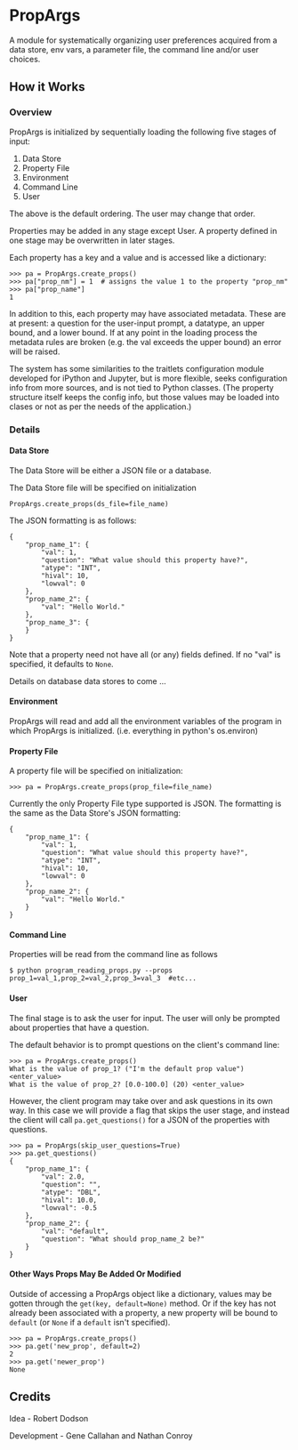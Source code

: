 # PropArgs
A module for systematically organizing user preferences acquired from a data store, env vars, a parameter file, the command line and/or user choices.

## How it Works

### Overview
PropArgs is initialized by sequentially loading the following five stages of input:

1. Data Store
2. Property File
3. Environment
4. Command Line
5. User

The above is the default ordering. The user may change that order.

Properties may be added in any stage except User. A property defined in one stage may be overwritten in later stages. 

Each property has a key and a value and is accessed like a dictionary:

    >>> pa = PropArgs.create_props()
    >>> pa["prop_nm"] = 1  # assigns the value 1 to the property "prop_nm"
    >>> pa["prop_name"]
    1

In addition to this, each property may have associated metadata. These are at present: a question for the
user-input prompt, a datatype, an upper bound, and a lower bound. If at any point in the loading process the
metadata rules are broken (e.g. the val exceeds the upper bound) an error will be raised.

The system has some similarities to the traitlets configuration module developed for iPython and Jupyter, but is more flexible, seeks configuration info from more sources, and is not tied to Python classes. (The property structure itself keeps the config info, but those values may be loaded into clases or not as per the needs of the application.)

### Details

#### Data Store
The Data Store will be either a JSON file or a database.

The Data Store file will be specified on initialization

    PropArgs.create_props(ds_file=file_name)

The JSON formatting is as follows:

    {
        "prop_name_1": {
            "val": 1,
            "question": "What value should this property have?",
            "atype": "INT",
            "hival": 10,
            "lowval": 0
        },
        "prop_name_2": {
            "val": "Hello World."
        },
        "prop_name_3": {
        }
    }

Note that a property need not have all (or any) fields defined. If no "val" is specified, it defaults to `None`.

Details on database data stores to come ...


#### Environment
PropArgs will read and add all the environment variables of the program in which PropArgs is initialized.
(i.e. everything in python's os.environ)


#### Property File
A property file will be specified on initialization:

    >>> pa = PropArgs.create_props(prop_file=file_name)

Currently the only Property File type supported is JSON. The formatting is the same as the Data Store's 
JSON formatting:

    {
        "prop_name_1": {
            "val": 1,
            "question": "What value should this property have?",
            "atype": "INT",
            "hival": 10,
            "lowval": 0
        },
        "prop_name_2": {
            "val": "Hello World."
        }
    }


#### Command Line
Properties will be read from the command line as follows

    $ python program_reading_props.py --props prop_1=val_1,prop_2=val_2,prop_3=val_3  #etc...

#### User
The final stage is to ask the user for input. The user will only be prompted about properties that have a question.

The default behavior is to prompt questions on the client's command line:

    >>> pa = PropArgs.create_props()
    What is the value of prop_1? ("I'm the default prop value") <enter_value>
    What is the value of prop_2? [0.0-100.0] (20) <enter_value>

However, the client program may take over and ask questions in its own way. In this case we will provide a flag
that skips the user stage, and instead the client will call `pa.get_questions()` for a JSON of the properties with
questions.

    >>> pa = PropArgs(skip_user_questions=True)
    >>> pa.get_questions()
    {
        "prop_name_1": {
            "val": 2.0,
            "question": "",
            "atype": "DBL",
            "hival": 10.0,
            "lowval": -0.5
        },
        "prop_name_2": {
            "val": "default",
            "question": "What should prop_name_2 be?"
        }
    }
    
#### Other Ways Props May Be Added Or Modified
 
Outside of accessing a PropArgs object like a dictionary, values may be gotten through the 
`get(key, default=None)` method. Or if the key has not already been associated with a property,
a new property will be bound to `default` (or `None` if a `default` isn't specified).
 
    >>> pa = PropArgs.create_props()
    >>> pa.get('new_prop', default=2)
    2
    >>> pa.get('newer_prop')
    None

## Credits
Idea - Robert Dodson

Development - Gene Callahan and Nathan Conroy
